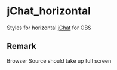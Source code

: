 # jChat_horizontal
Styles for horizontal [jChat](https://github.com/giambaJ/jChat) for OBS

## Remark
Browser Source should take up full screen
